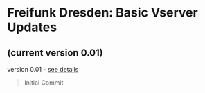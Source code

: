 # Freifunk Dresden: Basic Vserver Updates
## (current version 0.01)

version 0.01 - [see details](https://github.com/cremesk/ffdd-server/tree/master/updates/v0.01.md)

> Initial Commit

